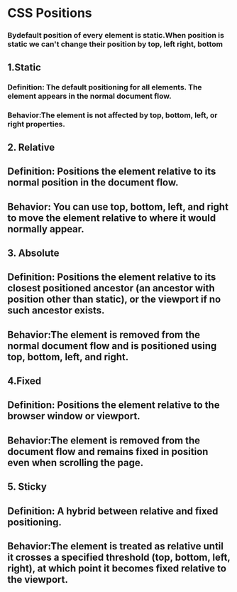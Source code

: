 # CSS Positions

### Bydefault position of every element is static.When position is static we can't change their position by top, left right, bottom



## 1.Static
### Definition: The default positioning for all elements. The element appears in the normal document flow.
### Behavior:The element is not affected by top, bottom, left, or right properties.


## 2. Relative
## Definition: Positions the element relative to its normal position in the document flow.
## Behavior: You can use top, bottom, left, and right to move the element relative to where it would normally appear.



## 3. Absolute
## Definition: Positions the element relative to its closest positioned ancestor (an ancestor with position other than static), or the viewport if no such ancestor exists.
## Behavior:The element is removed from the normal document flow and is positioned using top, bottom, left, and right.

## 4.Fixed
## Definition: Positions the element relative to the browser window or viewport.
## Behavior:The element is removed from the document flow and remains fixed in position even when scrolling the page.


## 5. Sticky
## Definition: A hybrid between relative and fixed positioning.
## Behavior:The element is treated as relative until it crosses a specified threshold (top, bottom, left, right), at which point it becomes fixed relative to the viewport.